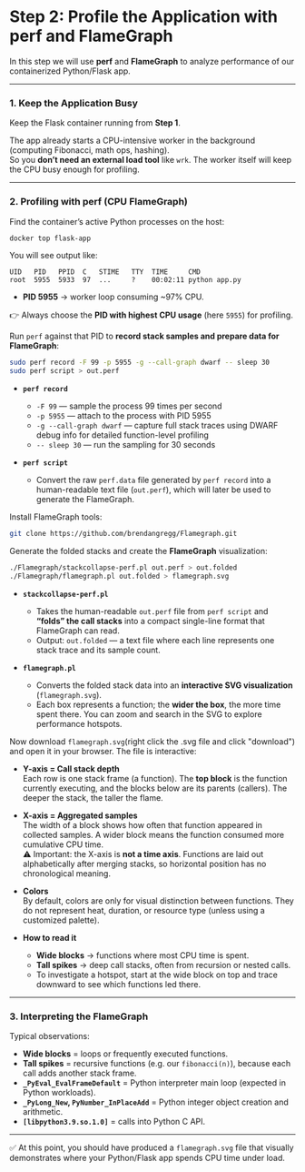 # Step 2: Profile the Application with perf and FlameGraph

In this step we will use **perf** and **FlameGraph** to analyze performance of our containerized Python/Flask app.

---

### 1. Keep the Application Busy

Keep the Flask container running from **Step 1**.

The app already starts a CPU-intensive worker in the background (computing Fibonacci, math ops, hashing).  
So you **don’t need an external load tool** like `wrk`. The worker itself will keep the CPU busy enough for profiling.

---

### 2. Profiling with perf (CPU FlameGraph)

Find the container’s active Python processes on the host:

```bash
docker top flask-app
```

You will see output like:

```
UID   PID   PPID  C   STIME   TTY  TIME     CMD
root  5955  5933  97  ...     ?    00:02:11 python app.py
```

- **PID 5955** → worker loop consuming ~97% CPU.  

👉 Always choose the **PID with highest CPU usage** (here `5955`) for profiling.


Run `perf` against that PID to **record stack samples and prepare data for FlameGraph**:

```bash
sudo perf record -F 99 -p 5955 -g --call-graph dwarf -- sleep 30
sudo perf script > out.perf
```

* **`perf record`**

  * `-F 99` — sample the process 99 times per second
  * `-p 5955` — attach to the process with PID 5955
  * `-g --call-graph dwarf` — capture full stack traces using DWARF debug info for detailed function-level profiling
  * `-- sleep 30` — run the sampling for 30 seconds
* **`perf script`**

  * Convert the raw `perf.data` file generated by `perf record` into a human-readable text file (`out.perf`), which will later be used to generate the FlameGraph.


Install FlameGraph tools:

```bash
git clone https://github.com/brendangregg/Flamegraph.git
```


Generate the folded stacks and create the **FlameGraph** visualization:

```bash
./Flamegraph/stackcollapse-perf.pl out.perf > out.folded
./Flamegraph/flamegraph.pl out.folded > flamegraph.svg
```

* **`stackcollapse-perf.pl`**

  * Takes the human-readable `out.perf` file from `perf script` and **“folds” the call stacks** into a compact single-line format that FlameGraph can read.
  * Output: `out.folded` — a text file where each line represents one stack trace and its sample count.

* **`flamegraph.pl`**

  * Converts the folded stack data into an **interactive SVG visualization** (`flamegraph.svg`).
  * Each box represents a function; the **wider the box**, the more time spent there. You can zoom and search in the SVG to explore performance hotspots.

Now download `flamegraph.svg`(right click the .svg file and click "download") and open it in your browser. The file is interactive:  

- **Y-axis = Call stack depth**  
  Each row is one stack frame (a function). The **top block** is the function currently executing, and the blocks below are its parents (callers). The deeper the stack, the taller the flame.  

- **X-axis = Aggregated samples**  
  The width of a block shows how often that function appeared in collected samples. A wider block means the function consumed more cumulative CPU time.  
  ⚠️ Important: the X-axis is **not a time axis**. Functions are laid out alphabetically after merging stacks, so horizontal position has no chronological meaning.  

- **Colors**  
  By default, colors are only for visual distinction between functions. They do not represent heat, duration, or resource type (unless using a customized palette).  

- **How to read it**  
  - **Wide blocks** → functions where most CPU time is spent.  
  - **Tall spikes** → deep call stacks, often from recursion or nested calls.  
  - To investigate a hotspot, start at the wide block on top and trace downward to see which functions led there.  


---

### 3. Interpreting the FlameGraph

Typical observations:

- **Wide blocks** = loops or frequently executed functions.  
- **Tall spikes** = recursive functions (e.g. our `fibonacci(n)`), because each call adds another stack frame.  
- **`_PyEval_EvalFrameDefault`** = Python interpreter main loop (expected in Python workloads).  
- **`_PyLong_New`, `PyNumber_InPlaceAdd`** = Python integer object creation and arithmetic.  
- **`[libpython3.9.so.1.0]`** = calls into Python C API.  
---

✅ At this point, you should have produced a `flamegraph.svg` file that visually demonstrates where your Python/Flask app spends CPU time under load.
